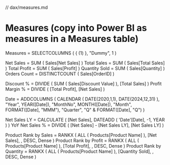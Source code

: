 // dax/measures.md
# Measures (copy into Power BI as measures in a Measures table)

Measures = SELECTCOLUMNS ( { (1) }, "Dummy", 1 )

Net Sales       = SUM ( Sales[Net Sales] )
Total Sales     = SUM ( Sales[Total Sales] )
Total Profit    = SUM ( Sales[Profit] )
Quantity Sold   = SUM ( Sales[Quantity] )
Orders Count    = DISTINCTCOUNT ( Sales[OrderID] )

Discount %      = DIVIDE ( SUM ( Sales[Discount Value] ), [Total Sales] )
Profit Margin % = DIVIDE ( [Total Profit], [Net Sales] )

Date = ADDCOLUMNS (
    CALENDAR ( DATE(2020,1,1), DATE(2024,12,31) ),
    "Year",  YEAR([Date]),
    "MonthNo", MONTH([Date]),
    "Month", FORMAT([Date], "MMM"),
    "Quarter", "Q" & FORMAT([Date], "Q")
)

Net Sales LY = CALCULATE ( [Net Sales], DATEADD ( 'Date'[Date], -1, YEAR ) )
YoY Net Sales % = DIVIDE ( [Net Sales] - [Net Sales LY], [Net Sales LY] )

Product Rank by Sales = RANKX ( ALL ( Products[Product Name] ), [Net Sales], , DESC, Dense )
Product Rank by Profit = RANKX ( ALL ( Products[Product Name] ), [Total Profit], , DESC, Dense )
Product Rank by Quantity = RANKX ( ALL ( Products[Product Name] ), [Quantity Sold], , DESC, Dense )
